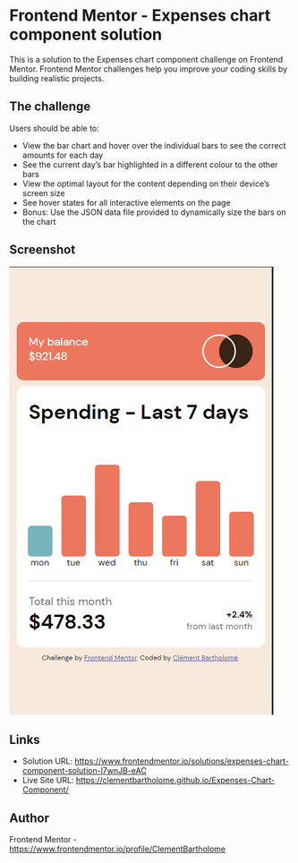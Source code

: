 # Frontend Mentor - Expenses chart component solution

This is a solution to the Expenses chart component challenge on Frontend Mentor. Frontend Mentor challenges help you improve your coding skills by building realistic projects.

## The challenge

Users should be able to:

- View the bar chart and hover over the individual bars to see the correct amounts for each day
- See the current day’s bar highlighted in a different colour to the other bars
- View the optimal layout for the content depending on their device’s screen size
- See hover states for all interactive elements on the page
- Bonus: Use the JSON data file provided to dynamically size the bars on the chart

## Screenshot

![screenshot](./images/screen.png)

## Links

- Solution URL: https://www.frontendmentor.io/solutions/expenses-chart-component-solution-l7wnJB-eAC
- Live Site URL: https://clementbartholome.github.io/Expenses-Chart-Component/

## Author

Frontend Mentor - https://www.frontendmentor.io/profile/ClementBartholome
